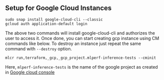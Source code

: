 ## Setup for Google Cloud Instances
```
sudo snap install google-cloud-cli --classic
gcloud auth application-default login
```

The above two commands will install google-cloud-cli and authorizes the user to access it. Once done, you can start creating gcp instance using CM commands like below. To destroy an instance just repeat the same command with `--destroy` option.

```
mlcr run,terraform,_gcp,_gcp_project.mlperf-inference-tests --cminit
```
Here, `mlperf-inference-tests` is the name of the google project as created in [Google cloud console](https://console.cloud.google.com/apis/dashboard)
